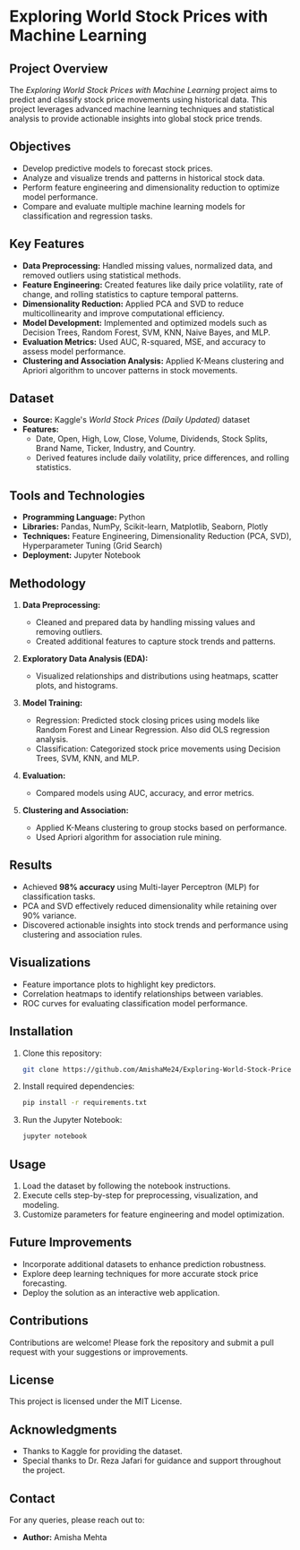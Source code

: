 # Exploring World Stock Prices with Machine Learning

## Project Overview
The *Exploring World Stock Prices with Machine Learning* project aims to predict and classify stock price movements using historical data. This project leverages advanced machine learning techniques and statistical analysis to provide actionable insights into global stock price trends.

## Objectives
- Develop predictive models to forecast stock prices.
- Analyze and visualize trends and patterns in historical stock data.
- Perform feature engineering and dimensionality reduction to optimize model performance.
- Compare and evaluate multiple machine learning models for classification and regression tasks.

## Key Features
- **Data Preprocessing:** Handled missing values, normalized data, and removed outliers using statistical methods.
- **Feature Engineering:** Created features like daily price volatility, rate of change, and rolling statistics to capture temporal patterns.
- **Dimensionality Reduction:** Applied PCA and SVD to reduce multicollinearity and improve computational efficiency.
- **Model Development:** Implemented and optimized models such as Decision Trees, Random Forest, SVM, KNN, Naive Bayes, and MLP.
- **Evaluation Metrics:** Used AUC, R-squared, MSE, and accuracy to assess model performance.
- **Clustering and Association Analysis:** Applied K-Means clustering and Apriori algorithm to uncover patterns in stock movements.

## Dataset
- **Source:** Kaggle's *World Stock Prices (Daily Updated)* dataset
- **Features:**
  - Date, Open, High, Low, Close, Volume, Dividends, Stock Splits, Brand Name, Ticker, Industry, and Country.
  - Derived features include daily volatility, price differences, and rolling statistics.

## Tools and Technologies
- **Programming Language:** Python
- **Libraries:** Pandas, NumPy, Scikit-learn, Matplotlib, Seaborn, Plotly
- **Techniques:** Feature Engineering, Dimensionality Reduction (PCA, SVD), Hyperparameter Tuning (Grid Search)
- **Deployment:** Jupyter Notebook

## Methodology
1. **Data Preprocessing:**
   - Cleaned and prepared data by handling missing values and removing outliers.
   - Created additional features to capture stock trends and patterns.

2. **Exploratory Data Analysis (EDA):**
   - Visualized relationships and distributions using heatmaps, scatter plots, and histograms.

3. **Model Training:**
   - Regression: Predicted stock closing prices using models like Random Forest and Linear Regression. Also did OLS regression analysis.
   - Classification: Categorized stock price movements using Decision Trees, SVM, KNN, and MLP.

4. **Evaluation:**
   - Compared models using AUC, accuracy, and error metrics.

5. **Clustering and Association:**
   - Applied K-Means clustering to group stocks based on performance.
   - Used Apriori algorithm for association rule mining.

## Results
- Achieved **98% accuracy** using Multi-layer Perceptron (MLP) for classification tasks.
- PCA and SVD effectively reduced dimensionality while retaining over 90% variance.
- Discovered actionable insights into stock trends and performance using clustering and association rules.

## Visualizations
- Feature importance plots to highlight key predictors.
- Correlation heatmaps to identify relationships between variables.
- ROC curves for evaluating classification model performance.

## Installation
1. Clone this repository:
   ```bash
   git clone https://github.com/AmishaMe24/Exploring-World-Stock-Prices-with-Machine-Learning.git
   ```
2. Install required dependencies:
   ```bash
   pip install -r requirements.txt
   ```
3. Run the Jupyter Notebook:
   ```bash
   jupyter notebook
   ```

## Usage
1. Load the dataset by following the notebook instructions.
2. Execute cells step-by-step for preprocessing, visualization, and modeling.
3. Customize parameters for feature engineering and model optimization.

## Future Improvements
- Incorporate additional datasets to enhance prediction robustness.
- Explore deep learning techniques for more accurate stock price forecasting.
- Deploy the solution as an interactive web application.

## Contributions
Contributions are welcome! Please fork the repository and submit a pull request with your suggestions or improvements.

## License
This project is licensed under the MIT License.

## Acknowledgments
- Thanks to Kaggle for providing the dataset.
- Special thanks to Dr. Reza Jafari for guidance and support throughout the project.

## Contact
For any queries, please reach out to:
- **Author:** Amisha Mehta
